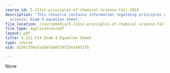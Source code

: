 ```yaml
---
course_id: 5-111sc-principles-of-chemical-science-fall-2014
description: 'This resource contains information regarding principles of chemical
  science: Exam 4 equation sheet.'
file_location: /coursemedia/5-111sc-principles-of-chemical-science-fall-2014/d2361f56afa3de7ab8f29723e14952fb_MIT5_111F14_Exam4EquSheet.pdf
file_type: application/pdf
layout: pdf
title: 5.111 F14 Exam 4 Equation Sheet
type: course
uid: d2361f56afa3de7ab8f29723e14952fb

---
```

None